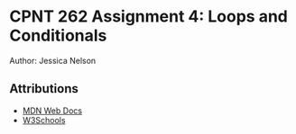 # CPNT 262 Assignment 4: Loops and Conditionals
Author: Jessica Nelson

## Attributions
- [MDN Web Docs](https://developer.mozilla.org/en-US/)
- [W3Schools](https://www.w3schools.com/)